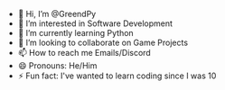 - 👋 Hi, I’m @GreendPy
- 👀 I’m interested in Software Development
- 🌱 I’m currently learning Python
- 💞️ I’m looking to collaborate on Game Projects
- 📫 How to reach me Emails/Discord
- 😄 Pronouns: He/Him
- ⚡ Fun fact: I've wanted to learn coding since I was 10

<!---
GreendPy/GreendPy is a ✨ special ✨ repository because its `README.md` (this file) appears on your GitHub profile.
You can click the Preview link to take a look at your changes.
--->
